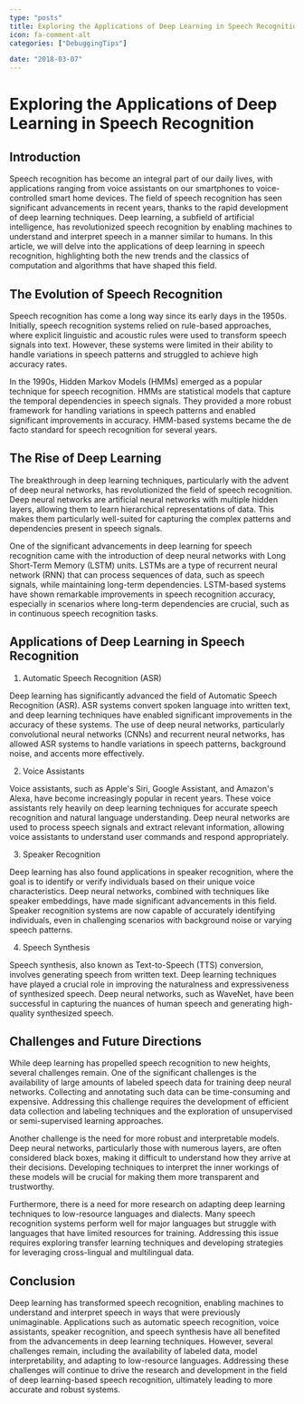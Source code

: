 ```yaml
---
type: "posts"
title: Exploring the Applications of Deep Learning in Speech Recognition
icon: fa-comment-alt
categories: ["DebuggingTips"]

date: "2018-03-07"
---
```




# Exploring the Applications of Deep Learning in Speech Recognition

## Introduction

Speech recognition has become an integral part of our daily lives, with applications ranging from voice assistants on our smartphones to voice-controlled smart home devices. The field of speech recognition has seen significant advancements in recent years, thanks to the rapid development of deep learning techniques. Deep learning, a subfield of artificial intelligence, has revolutionized speech recognition by enabling machines to understand and interpret speech in a manner similar to humans. In this article, we will delve into the applications of deep learning in speech recognition, highlighting both the new trends and the classics of computation and algorithms that have shaped this field.

## The Evolution of Speech Recognition

Speech recognition has come a long way since its early days in the 1950s. Initially, speech recognition systems relied on rule-based approaches, where explicit linguistic and acoustic rules were used to transform speech signals into text. However, these systems were limited in their ability to handle variations in speech patterns and struggled to achieve high accuracy rates.

In the 1990s, Hidden Markov Models (HMMs) emerged as a popular technique for speech recognition. HMMs are statistical models that capture the temporal dependencies in speech signals. They provided a more robust framework for handling variations in speech patterns and enabled significant improvements in accuracy. HMM-based systems became the de facto standard for speech recognition for several years.

## The Rise of Deep Learning

The breakthrough in deep learning techniques, particularly with the advent of deep neural networks, has revolutionized the field of speech recognition. Deep neural networks are artificial neural networks with multiple hidden layers, allowing them to learn hierarchical representations of data. This makes them particularly well-suited for capturing the complex patterns and dependencies present in speech signals.

One of the significant advancements in deep learning for speech recognition came with the introduction of deep neural networks with Long Short-Term Memory (LSTM) units. LSTMs are a type of recurrent neural network (RNN) that can process sequences of data, such as speech signals, while maintaining long-term dependencies. LSTM-based systems have shown remarkable improvements in speech recognition accuracy, especially in scenarios where long-term dependencies are crucial, such as in continuous speech recognition tasks.

## Applications of Deep Learning in Speech Recognition

1. Automatic Speech Recognition (ASR)

Deep learning has significantly advanced the field of Automatic Speech Recognition (ASR). ASR systems convert spoken language into written text, and deep learning techniques have enabled significant improvements in the accuracy of these systems. The use of deep neural networks, particularly convolutional neural networks (CNNs) and recurrent neural networks, has allowed ASR systems to handle variations in speech patterns, background noise, and accents more effectively.

2. Voice Assistants

Voice assistants, such as Apple's Siri, Google Assistant, and Amazon's Alexa, have become increasingly popular in recent years. These voice assistants rely heavily on deep learning techniques for accurate speech recognition and natural language understanding. Deep neural networks are used to process speech signals and extract relevant information, allowing voice assistants to understand user commands and respond appropriately.

3. Speaker Recognition

Deep learning has also found applications in speaker recognition, where the goal is to identify or verify individuals based on their unique voice characteristics. Deep neural networks, combined with techniques like speaker embeddings, have made significant advancements in this field. Speaker recognition systems are now capable of accurately identifying individuals, even in challenging scenarios with background noise or varying speech patterns.

4. Speech Synthesis

Speech synthesis, also known as Text-to-Speech (TTS) conversion, involves generating speech from written text. Deep learning techniques have played a crucial role in improving the naturalness and expressiveness of synthesized speech. Deep neural networks, such as WaveNet, have been successful in capturing the nuances of human speech and generating high-quality synthesized speech.

## Challenges and Future Directions

While deep learning has propelled speech recognition to new heights, several challenges remain. One of the significant challenges is the availability of large amounts of labeled speech data for training deep neural networks. Collecting and annotating such data can be time-consuming and expensive. Addressing this challenge requires the development of efficient data collection and labeling techniques and the exploration of unsupervised or semi-supervised learning approaches.

Another challenge is the need for more robust and interpretable models. Deep neural networks, particularly those with numerous layers, are often considered black boxes, making it difficult to understand how they arrive at their decisions. Developing techniques to interpret the inner workings of these models will be crucial for making them more transparent and trustworthy.

Furthermore, there is a need for more research on adapting deep learning techniques to low-resource languages and dialects. Many speech recognition systems perform well for major languages but struggle with languages that have limited resources for training. Addressing this issue requires exploring transfer learning techniques and developing strategies for leveraging cross-lingual and multilingual data.

## Conclusion

Deep learning has transformed speech recognition, enabling machines to understand and interpret speech in ways that were previously unimaginable. Applications such as automatic speech recognition, voice assistants, speaker recognition, and speech synthesis have all benefited from the advancements in deep learning techniques. However, several challenges remain, including the availability of labeled data, model interpretability, and adapting to low-resource languages. Addressing these challenges will continue to drive the research and development in the field of deep learning-based speech recognition, ultimately leading to more accurate and robust systems.